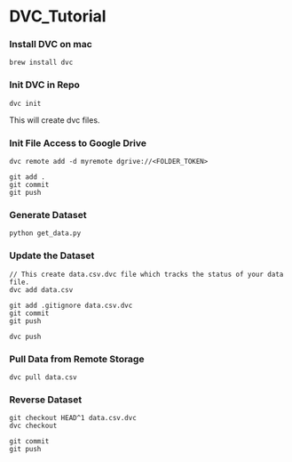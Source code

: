 # DVC_Tutorial

### Install DVC on mac
```
brew install dvc
```

### Init DVC in Repo
```
dvc init
```
This will create dvc files.

### Init File Access to Google Drive
```
dvc remote add -d myremote dgrive://<FOLDER_TOKEN>
```

```
git add .
git commit 
git push
```

### Generate Dataset
```
python get_data.py
```

### Update the Dataset
```
// This create data.csv.dvc file which tracks the status of your data file.
dvc add data.csv

git add .gitignore data.csv.dvc
git commit
git push

dvc push
```

### Pull Data from Remote Storage
```
dvc pull data.csv
```

### Reverse Dataset
```
git checkout HEAD^1 data.csv.dvc
dvc checkout

git commit 
git push
```